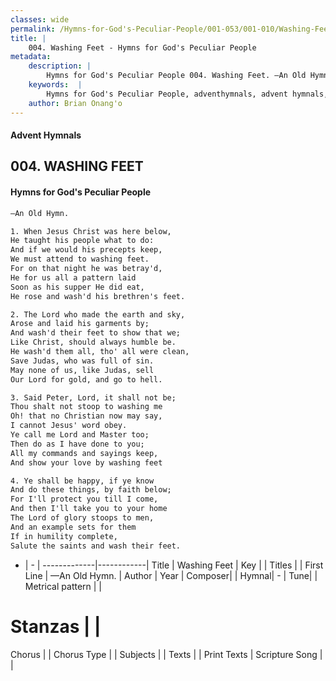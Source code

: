 ```yaml
---
classes: wide
permalink: /Hymns-for-God's-Peculiar-People/001-053/001-010/Washing-Feet/
title: |
    004. Washing Feet - Hymns for God's Peculiar People
metadata:
    description: |
        Hymns for God's Peculiar People 004. Washing Feet. —An Old Hymn.  
    keywords:  |
        Hymns for God's Peculiar People, adventhymnals, advent hymnals, Washing Feet, —An Old Hymn.. 
    author: Brian Onang'o
---
```

#### Advent Hymnals
## 004. WASHING FEET
####  Hymns for God's Peculiar People
```txt
—An Old Hymn.

1. When Jesus Christ was here below,
He taught his people what to do:
And if we would his precepts keep,
We must attend to washing feet.
For on that night he was betray'd,
He for us all a pattern laid
Soon as his supper He did eat,
He rose and wash'd his brethren's feet.

2. The Lord who made the earth and sky,
Arose and laid his garments by;
And wash'd their feet to show that we;
Like Christ, should always humble be.
He wash'd them all, tho' all were clean,
Save Judas, who was full of sin.
May none of us, like Judas, sell
Our Lord for gold, and go to hell.

3. Said Peter, Lord, it shall not be;
Thou shalt not stoop to washing me
Oh! that no Christian now may say,
I cannot Jesus' word obey.
Ye call me Lord and Master too;
Then do as I have done to you;
All my commands and sayings keep,
And show your love by washing feet

4. Ye shall be happy, if ye know
And do these things, by faith below;
For I'll protect you till I come,
And then I'll take you to your home
The Lord of glory stoops to men,
And an example sets for them
If in humility complete,
Salute the saints and wash their feet.


```
- |   -  |
-------------|------------|
Title | Washing Feet |
Key |  |
Titles |  |
First Line | —An Old Hymn. |
Author | 
Year | 
Composer|  |
Hymnal|  - |
Tune|  |
Metrical pattern | |
# Stanzas |  |
Chorus |  |
Chorus Type |  |
Subjects |  |
Texts |  |
Print Texts | 
Scripture Song |  |
    
